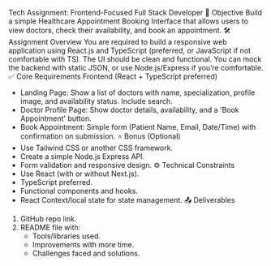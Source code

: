 Tech Assignment: Frontend-Focused Full Stack Developer
📌 Objective
Build a simple Healthcare Appointment Booking Interface that allows users to view doctors, check their availability, and book an appointment.
🛠️ Assignment Overview
You are required to build a responsive web application using React.js and TypeScript (preferred, or JavaScript if not comfortable with TS). The UI should be clean and functional. You can mock the backend with static JSON, or use Node.js/Express if you’re comfortable.
✅ Core Requirements
Frontend (React + TypeScript preferred)
- Landing Page: Show a list of doctors with name, specialization, profile image, and availability status. Include search.
- Doctor Profile Page: Show doctor details, availability, and a 'Book Appointment' button.
- Book Appointment: Simple form (Patient Name, Email, Date/Time) with confirmation on submission.
⭐ Bonus (Optional)
- Use Tailwind CSS or another CSS framework.
- Create a simple Node.js Express API.
- Form validation and responsive design.
⚙️ Technical Constraints
- Use React (with or without Next.js).
- TypeScript preferred.
- Functional components and hooks.
- React Context/local state for state management.
📤 Deliverables
1. GitHub repo link.
2. README file with:
   - Tools/libraries used.
   - Improvements with more time.
   - Challenges faced and solutions.
